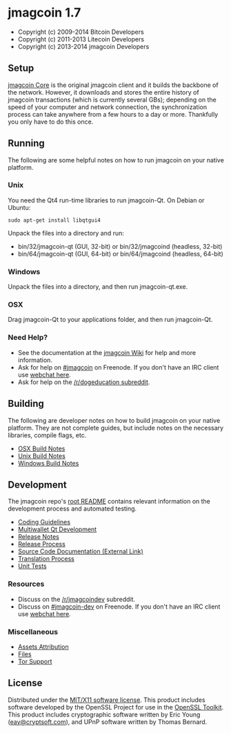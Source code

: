 jmagcoin 1.7
=====================

* Copyright (c) 2009-2014 Bitcoin Developers
* Copyright (c) 2011-2013 Litecoin Developers
* Copyright (c) 2013-2014 jmagcoin Developers


Setup
---------------------
[jmagcoin Core](http://jmagcoin.com/en/download) is the original jmagcoin client and it builds the backbone of the network. However, it downloads and stores the entire history of jmagcoin transactions (which is currently several GBs); depending on the speed of your computer and network connection, the synchronization process can take anywhere from a few hours to a day or more. Thankfully you only have to do this once.

Running
---------------------
The following are some helpful notes on how to run jmagcoin on your native platform. 

### Unix

You need the Qt4 run-time libraries to run jmagcoin-Qt. On Debian or Ubuntu:

	sudo apt-get install libqtgui4

Unpack the files into a directory and run:

- bin/32/jmagcoin-qt (GUI, 32-bit) or bin/32/jmagcoind (headless, 32-bit)
- bin/64/jmagcoin-qt (GUI, 64-bit) or bin/64/jmagcoind (headless, 64-bit)



### Windows

Unpack the files into a directory, and then run jmagcoin-qt.exe.

### OSX

Drag jmagcoin-Qt to your applications folder, and then run jmagcoin-Qt.

### Need Help?

* See the documentation at the [jmagcoin Wiki](http://dogeco.in/)
for help and more information.
* Ask for help on [#jmagcoin](http://webchat.freenode.net?channels=jmagcoin) on Freenode. If you don't have an IRC client use [webchat here](http://webchat.freenode.net?channels=jmagcoin).
* Ask for help on the [/r/dogeducation subreddit](http://reddit.com/r/dogeducation).

Building
---------------------
The following are developer notes on how to build jmagcoin on your native platform. They are not complete guides, but include notes on the necessary libraries, compile flags, etc.

- [OSX Build Notes](build-osx.md)
- [Unix Build Notes](build-unix.md)
- [Windows Build Notes](build-msw.md)

Development
---------------------
The jmagcoin repo's [root README](https://github.com/jmagcoin/jmagcoin/blob/master/README.md) contains relevant information on the development process and automated testing.

- [Coding Guidelines](coding.md)
- [Multiwallet Qt Development](multiwallet-qt.md)
- [Release Notes](release-notes.md)
- [Release Process](release-process.md)
- [Source Code Documentation (External Link)](https://dev.visucore.com/bitcoin/doxygen/)
- [Translation Process](translation_process.md)
- [Unit Tests](unit-tests.md)

### Resources
* Discuss on the [/r/jmagcoindev](http://www.reddit.com/r/jmagcoindev) subreddit.
* Discuss on [#jmagcoin-dev](http://webchat.freenode.net/?channels=jmagcoin-dev) on Freenode. If you don't have an IRC client use [webchat here](http://webchat.freenode.net/?channels=jmagcoin-dev).

### Miscellaneous
- [Assets Attribution](assets-attribution.md)
- [Files](files.md)
- [Tor Support](tor.md)

License
---------------------
Distributed under the [MIT/X11 software license](http://www.opensource.org/licenses/mit-license.php).
This product includes software developed by the OpenSSL Project for use in the [OpenSSL Toolkit](http://www.openssl.org/). This product includes
cryptographic software written by Eric Young ([eay@cryptsoft.com](mailto:eay@cryptsoft.com)), and UPnP software written by Thomas Bernard.
